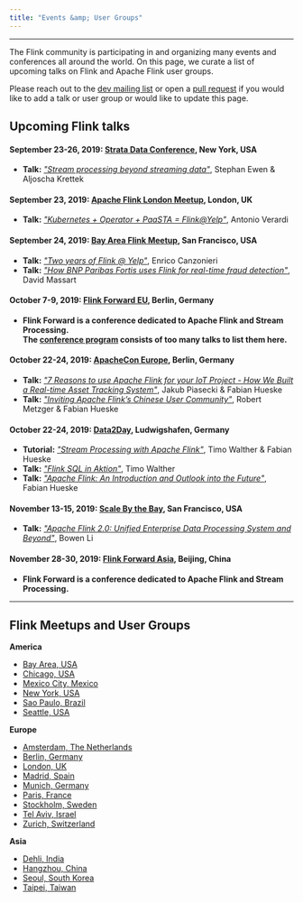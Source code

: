 ```yaml
---
title: "Events &amp; User Groups"
---
```

<!--
Licensed to the Apache Software Foundation (ASF) under one
or more contributor license agreements.  See the NOTICE file
distributed with this work for additional information
regarding copyright ownership.  The ASF licenses this file
to you under the Apache License, Version 2.0 (the
"License"); you may not use this file except in compliance
with the License.  You may obtain a copy of the License at

  http://www.apache.org/licenses/LICENSE-2.0

Unless required by applicable law or agreed to in writing,
software distributed under the License is distributed on an
"AS IS" BASIS, WITHOUT WARRANTIES OR CONDITIONS OF ANY
KIND, either express or implied.  See the License for the
specific language governing permissions and limitations
under the License.
-->

<hr />

The Flink community is participating in and organizing many events and conferences all around the world.
On this page, we curate a list of upcoming talks on Flink and Apache Flink user groups.

Please reach out to the [dev mailing list](./community.html#mailing-lists) or open a [pull request](./contributing/improve-website.html) if you would like to add a talk or user group or would like to update this page.

## Upcoming Flink talks

#### September 23-26, 2019: [Strata Data Conference](https://conferences.oreilly.com/strata/strata-ny), New York, USA

* **Talk:** [*"Stream processing beyond streaming data"*](https://conferences.oreilly.com/strata/strata-ny/public/schedule/detail/77371), Stephan Ewen &amp; Aljoscha Krettek

#### September 23, 2019: [Apache Flink London Meetup](https://www.meetup.com/Apache-Flink-London-Meetup/), London, UK

* **Talk:** [*"Kubernetes + Operator + PaaSTA = Flink@Yelp"*](https://www.meetup.com/Apache-Flink-London-Meetup/events/264123672/), Antonio Verardi

#### September 24, 2019: [Bay Area Flink Meetup](https://www.meetup.com/Bay-Area-Apache-Flink-Meetup), San Francisco, USA

* **Talk:** [*"Two years of Flink @ Yelp"*](https://www.meetup.com/Bay-Area-Apache-Flink-Meetup/events/262680261/), Enrico Canzonieri
* **Talk:** [*"How BNP Paribas Fortis uses Flink for real-time fraud detection"*](https://www.meetup.com/Bay-Area-Apache-Flink-Meetup/events/262680261/), David Massart

#### October 7-9, 2019: [Flink Forward EU](https://europe-2019.flink-forward.org/conference-program), Berlin, Germany

* **Flink Forward is a conference dedicated to Apache Flink and Stream Processing. <br>
The [conference program](https://europe-2019.flink-forward.org/conference-program) consists of too many talks to list them here.**

#### October 22-24, 2019: [ApacheCon Europe](https://aceu19.apachecon.com/), Berlin, Germany

* **Talk:** [*"7 Reasons to use Apache Flink for your IoT Project - How We Built a Real-time Asset Tracking System"*](https://aceu19.apachecon.com/session/7-reasons-use-apache-flink-your-iot-project-how-we-built-real-time-asset-tracking-system), Jakub Piasecki &amp; Fabian Hueske
* **Talk:** [*"Inviting Apache Flink’s Chinese User Community"*](https://aceu19.apachecon.com/session/inviting-apache-flinks-chinese-user-community), Robert Metzger &amp; Fabian Hueske

#### October 22-24, 2019: [Data2Day](https://www.data2day.de/), Ludwigshafen, Germany

* **Tutorial:** [*"Stream Processing with Apache Flink"*](https://www.data2day.de/lecture.php?id=9455), Timo Walther &amp; Fabian Hueske
* **Talk:** [*"Flink SQL in Aktion"*](https://www.data2day.de/lecture.php?id=9382&source=0), Timo Walther
* **Talk:** [*"Apache Flink: An Introduction and Outlook into the Future"*](https://www.data2day.de/lecture.php?id=9378), Fabian Hueske

#### November 13-15, 2019: [Scale By the Bay](https://www.scale.bythebay.io/), San Francisco, USA

* **Talk:** [*"Apache Flink 2.0: Unified Enterprise Data Processing System and Beyond"*](https://scalebythebay2019.sched.com/event/RoSY/apache-flink-20-unified-enterprise-data-processing-system-and-beyond), Bowen Li

#### November 28-30, 2019: [Flink Forward Asia](https://m.aliyun.com/markets/aliyun/developer/ffa2019), Beijing, China

* **Flink Forward is a conference dedicated to Apache Flink and Stream Processing.**

<hr />

## Flink Meetups and User Groups

<div class="row">
  <div class="col-sm-4">
    <div class="panel panel-default">
      <div class="panel-heading">
        <b>America</b>
      </div>
      <div class="panel-body">
        <ul>
          <li><a href="https://www.meetup.com/Bay-Area-Apache-Flink-Meetup/">Bay Area, USA</a></li>
          <li><a href="https://www.meetup.com/Chicago-Apache-Flink-Meetup-CHAF/">Chicago, USA</a></li>
          <li><a href="https://www.meetup.com/Meetup-de-Apache-Flink-en-Ciudad-de-Mexico/">Mexico City, Mexico</a></li>
          <li><a href="https://www.meetup.com/New-York-Apache-Flink-Meetup/">New York, USA</a></li>
          <li><a href="https://www.meetup.com/Brazil-Sao-Paulo-Apache-Flink-Meetup/">Sao Paulo, Brazil</a></li>
          <li><a href="https://www.meetup.com/seattle-flink/">Seattle, USA</a></li>
        </ul>
      </div>
    </div>
  </div>
  <div class="col-sm-4">
    <div class="panel panel-default">
      <div class="panel-heading">
        <b>Europe</b>
      </div>
      <div class="panel-body">
        <ul>
          <li><a href="https://www.meetup.com/Apache-Flink-Meetup-Amsterdam/">Amsterdam, The Netherlands</a></li>
          <li><a href="https://www.meetup.com/Apache-Flink-Meetup/">Berlin, Germany</a></li>
          <li><a href="https://www.meetup.com/Apache-Flink-London-Meetup/">London, UK</a></li>
          <li><a href="https://www.meetup.com/Meetup-de-Apache-Flink-en-Madrid/">Madrid, Spain</a></li>
          <li><a href="https://www.meetup.com/Apache-Flink-Meetup-Munich/">Munich, Germany</a></li>
          <li><a href="https://www.meetup.com/Paris-Fast-Data-Meetup/">Paris, France</a></li>
          <li><a href="https://www.meetup.com/Apache-Flink-Stockholm/">Stockholm, Sweden</a></li>
          <li><a href="https://www.meetup.com/meetup-group-Apache-Flink-Meetup-Tel-Aviv/">Tel Aviv, Israel</a></li>
          <li><a href="https://www.meetup.com/Apache-Flink-Meetup-Zurich/">Zurich, Switzerland</a></li>
        </ul>
      </div>
    </div>
  </div>
  <div class="col-sm-4">
    <div class="panel panel-default">
      <div class="panel-heading">
        <b>Asia</b>
      </div>
      <div class="panel-body">
        <ul>
          <li><a href="https://www.meetup.com/Apache-Flink-India-Meetup/">Dehli, India</a></li>
          <li><a href="https://www.meetup.com/Flink-China/">Hangzhou, China</a></li>
          <li><a href="https://www.meetup.com/Seoul-Apache-Flink-Meetup/">Seoul, South Korea</a></li>
          <li><a href="https://www.meetup.com/flink-tw/">Taipei, Taiwan</a></li>
        </ul>
      </div>
    </div>
  </div>
</div>
